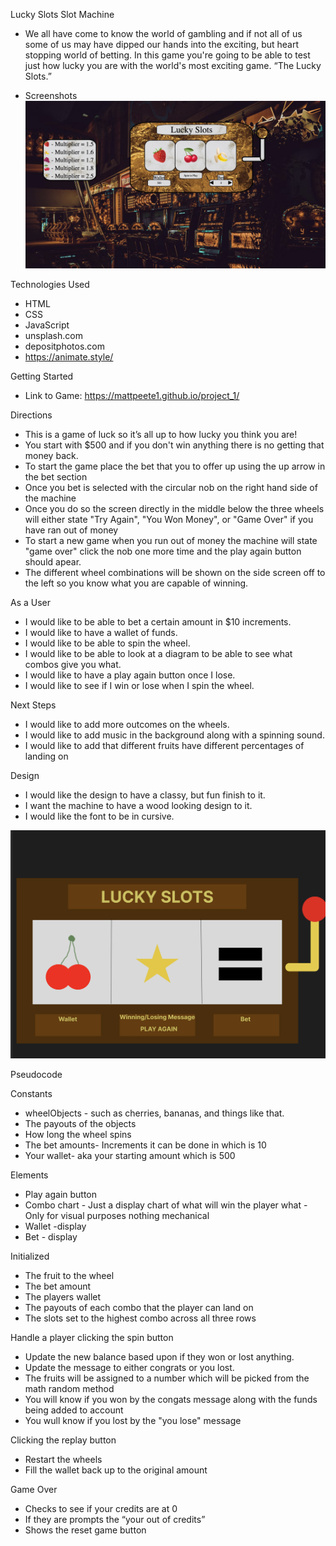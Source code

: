 Lucky Slots Slot Machine
- We all have come to know the world of gambling and if not all of us some of us may have dipped our hands into the exciting, but heart stopping world of betting. In this game you're going to be able to test just how lucky you are with the world's most exciting game. “The Lucky Slots.”

- Screenshots
![Alt text](A767153E-8933-46B7-A721-F536F3831B65_1_201_a.jpeg)

Technologies Used
- HTML
- CSS 
- JavaScript
- unsplash.com
- depositphotos.com
- https://animate.style/

Getting Started 
- Link to Game: https://mattpeete1.github.io/project_1/

Directions
- This is a game of luck so it’s all up to how lucky you think you are!
- You start with $500 and if you don't win anything there is no getting that money back.
- To start the game place the bet that you to offer up using the up arrow in the bet section
- Once you bet is selected with the circular nob on the right hand side of the machine
- Once you do so the screen directly in the middle below the three wheels will either state "Try Again", "You Won Money", or "Game Over" if you have ran out of money
- To start a new game when you run out of money the machine will state "game over" click the nob one more time and the play again button should apear.
- The different wheel combinations will be shown on the side screen off to the left so you know what you are capable of winning.

As a User 
- I would like to be able to bet a certain amount in $10 increments.
- I would like to have a wallet of funds.
- I would like to be able to spin the wheel.
- I would like to be able to look at a diagram to be able to see what combos give you what.
- I would like to have a play again button once I lose.
- I would like to see if I win or lose when I spin the wheel.

Next Steps 
- I would like to add more outcomes on the wheels.
- I would like to add music in the background along with a spinning sound.
- I would like to add that different fruits have different percentages of landing on

Design
- I would like the design to have a classy, but fun finish to it.
- I want the machine to have a wood looking design to it.
- I would like the font to be in cursive.

![WireFrame](<Screenshot 2023-08-18 at 12.30.27 PM.png>)

Pseudocode 

Constants 
- wheelObjects - such as cherries, bananas, and things like that.
- The payouts of the objects 
- How long the wheel spins
- The bet amounts- Increments it can be done in which is 10
- Your wallet- aka your starting amount which is 500

Elements 
- Play again button 
- Combo chart - Just a display chart of what will win the player what - Only for visual purposes nothing mechanical
- Wallet -display
- Bet - display

Initialized 
- The fruit to the wheel
- The bet amount 
- The players wallet 
- The payouts of each combo that the player can land on
- The slots set to the highest combo across all three rows

Handle a player clicking the spin button
- Update the new balance based upon if they won or lost anything.
- Update the message to either congrats or you lost.
- The fruits will be assigned to a number which will be picked from the math random method
- You will know if you won by the congats message along with the funds being added to account
- You wull know if you lost by the "you lose" message

Clicking the replay button
- Restart the wheels 
- Fill the wallet back up to the original amount 

Game Over 
- Checks to see if your credits are at 0
- If they are prompts the “your out of credits” 
- Shows the reset game button
